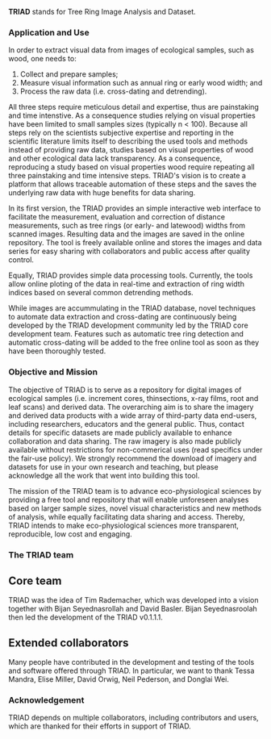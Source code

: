 
**TRIAD** stands for Tree Ring Image Analysis and Dataset. 

### Application and Use

In order to extract visual data from images of ecological samples, such as wood, one needs to: 

1. Collect and prepare samples; 
2. Measure visual information such as annual ring or early wood width; and
3. Process the raw data (i.e. cross-dating and detrending).

All three steps require meticulous detail and expertise, thus are painstaking and time intenstive. As a consequence studies relying on visual properties have been limited to small samples sizes (typically n < 100). Because all steps rely on the scientists subjective expertise and reporting in the scientific literature limits itself to describing the used tools and methods instead of providing raw data, studies based on visual properties of wood and other ecological data lack transparency. As a consequence, reproducing a study based on visual properties wood require repeating all three painstaking and time intensive steps. TRIAD's vision is to create a platform that allows traceable automation of these steps and the saves the underlying raw data with huge benefits for data sharing.

In its first version, the TRIAD provides an simple interactive web interface to facilitate the measurement, evaluation and correction of distance measurements, such as tree rings (or early- and latewood) widths from scanned images. Resulting data and the images are saved in the online repository. The tool is freely available online and stores the images and data series for easy sharing with collaborators and public access after quality control.

Equally, TRIAD provides simple data processing tools. Currently, the tools allow online ploting of the data in real-time and extraction of ring width indices based on several common detrending methods.

While images are accummulating in the TRIAD database, novel techniques to automate data extraction and cross-dating are continuously being developed by the TRIAD development community led by the TRIAD core development team. Features such as automatic tree ring detection and automatic cross-dating will be added to the free online tool as soon as they have been thoroughly tested.

### Objective and Mission

The objective of TRIAD is to serve as a repository for digital images of ecological samples (i.e. increment cores, thinsections, x-ray films, root and leaf scans) and derived data. The overarching aim is to share the imagery and derived data products with a wide array of third-party data end-users, including researchers, educators and the general public. Thus, contact details for specific datasets are made publicly available to enhance collaboration and data sharing. The raw imagery is also made publicly available without restrictions for non-commerical uses (read specifics under the fair-use policy). We strongly recommend the download of imagery and datasets for use in your own research and teaching, but please acknowledge all the work that went into building this tool.

The mission of the TRIAD team is to advance eco-physiological sciences by providing a free tool and repository that will enable unforeseen analyses based on larger sample sizes, novel visual characteristics and new methods of analysis, while equally facilitating data sharing and access. Thereby, TRIAD intends to make eco-physiological sciences more transparent, reproducible, low cost and engaging.

### The TRIAD team

## Core team
TRIAD was the idea of Tim Rademacher, which was developed into a vision together with Bijan Seyednasrollah and David Basler. Bijan Seyednasroolah then led the development of the TRIAD v0.1.1.1. 

## Extended collaborators 
Many people have contributed in the development and testing of the tools and software offered through TRIAD. In particular, we want to thank Tessa Mandra, Elise Miller, David Orwig, Neil Pederson, and Donglai Wei. 

### Acknowledgement
TRIAD depends on multiple collaborators, including contributors and users, which are thanked for their efforts in support of TRIAD. 

